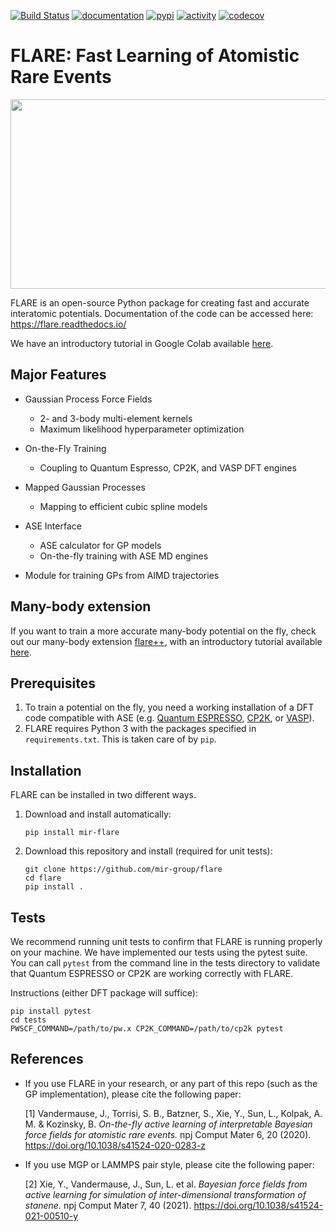 [![Build Status](https://travis-ci.org/mir-group/flare.svg?branch=master)](https://travis-ci.org/mir-group/flare) [![documentation](https://readthedocs.org/projects/flare/badge/?version=latest)](https://readthedocs.org/projects/flare) [![pypi](https://img.shields.io/pypi/v/mir-flare)](https://pypi.org/project/mir-flare/) [![activity](https://img.shields.io/github/commit-activity/m/mir-group/flare)](https://github.com/mir-group/flare/commits/master) [![codecov](https://codecov.io/gh/mir-group/flare/branch/master/graph/badge.svg)](https://codecov.io/gh/mir-group/flare)

# FLARE: Fast Learning of Atomistic Rare Events

<p align="center">
  <img width="659" height="303" src="https://github.com/mir-group/flare/blob/master/docs/images/Flare_logo.png?raw=true">
</p>

FLARE is an open-source Python package for creating fast and accurate interatomic potentials. Documentation of the code can be accessed here: https://flare.readthedocs.io/

We have an introductory tutorial in Google Colab available [here](https://colab.research.google.com/drive/1Q2NCCQWYQdTW9-e35v1W-mBlWTiQ4zfT).

## Major Features

* Gaussian Process Force Fields
  * 2- and 3-body multi-element kernels
  * Maximum likelihood hyperparameter optimization

* On-the-Fly Training
  * Coupling to Quantum Espresso, CP2K, and VASP DFT engines

* Mapped Gaussian Processes
  * Mapping to efficient cubic spline models

* ASE Interface
  * ASE calculator for GP models
  * On-the-fly training with ASE MD engines

* Module for training GPs from AIMD trajectories

## Many-body extension

If you want to train a more accurate many-body potential on the fly, check out our many-body extension [flare++](https://github.com/mir-group/flare_pp), with an introductory tutorial available [here](https://colab.research.google.com/drive/18_pTcWM19AUiksaRyCgg9BCpVyw744xv).

## Prerequisites
1. To train a potential on the fly, you need a working installation of a DFT code compatible with ASE (e.g. [Quantum ESPRESSO](https://www.quantum-espresso.org), [CP2K](https://www.cp2k.org), or [VASP](https://www.vasp.at/)).
2. FLARE requires Python 3 with the packages specified in `requirements.txt`. This is taken care of by `pip`.

## Installation
FLARE can be installed in two different ways.
1. Download and install automatically:
    ```
    pip install mir-flare
    ```
2. Download this repository and install (required for unit tests):
    ```
    git clone https://github.com/mir-group/flare
    cd flare
    pip install .
    ```


## Tests
We recommend running unit tests to confirm that FLARE is running properly on your machine. We have implemented our tests using the pytest suite. You can call `pytest` from the command line in the tests directory to validate that Quantum ESPRESSO or CP2K are working correctly with FLARE.

Instructions (either DFT package will suffice):
```
pip install pytest
cd tests
PWSCF_COMMAND=/path/to/pw.x CP2K_COMMAND=/path/to/cp2k pytest
```

## References
- If you use FLARE in your research, or any part of this repo (such as the GP implementation), please cite the following paper:

  [1] Vandermause, J., Torrisi, S. B., Batzner, S., Xie, Y., Sun, L., Kolpak, A. M. & Kozinsky, B. *On-the-fly active learning of interpretable Bayesian force fields for atomistic rare events.* npj Comput Mater 6, 20 (2020). https://doi.org/10.1038/s41524-020-0283-z

- If you use MGP or LAMMPS pair style, please cite the following paper:

  [2] Xie, Y., Vandermause, J., Sun, L. et al. *Bayesian force fields from active learning for simulation of inter-dimensional transformation of stanene.* npj Comput Mater 7, 40 (2021). https://doi.org/10.1038/s41524-021-00510-y
